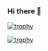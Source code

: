 ### Hi there 👋

[![trophy](https://github-profile-trophy.vercel.app/David-BAFFRAY=ryo-ma)](https://github.com/ryo-ma/github-profile-trophy)

[![trophy](https://github-profile-trophy.vercel.app/David-BAFFRAY=ryo-ma&theme=onedark)](https://github.com/ryo-ma/github-profile-trophy)

<!--
**David-BAFFRAY/David-BAFFRAY** is a ✨ _special_ ✨ repository because its `README.md` (this file) appears on your GitHub profile.

Here are some ideas to get you started:

- 🔭 I’m currently working on ...
- 🌱 I’m currently learning ...
- 👯 I’m looking to collaborate on ...
- 🤔 I’m looking for help with ...
- 💬 Ask me about ...
- 📫 How to reach me: ...
- 😄 Pronouns: ...
- ⚡ Fun fact: ...
-->
